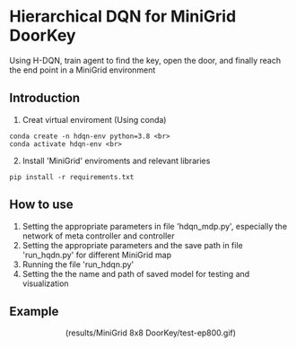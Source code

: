 # Hierarchical DQN for MiniGrid DoorKey
Using H-DQN, train agent to find the key, open the door, and finally reach the end point in a MiniGrid environment

## Introduction
1. Creat virtual enviroment (Using conda)
```
conda create -n hdqn-env python=3.8 <br>
conda activate hdqn-env <br>
```
2. Install 'MiniGrid' enviroments and relevant libraries
```
pip install -r requirements.txt
```

## How to use
1. Setting the appropriate parameters in file 'hdqn_mdp.py', especially the network of meta controller and controller
2. Setting the appropriate parameters and the save path in file 'run_hqdn.py' for different MiniGrid map
3. Running the file 'run_hdqn.py'
4. Setting the the name and path of saved model for testing and visualization

## Example
<p align="center">(results/MiniGrid 8x8 DoorKey/test-ep800.gif)</p>
